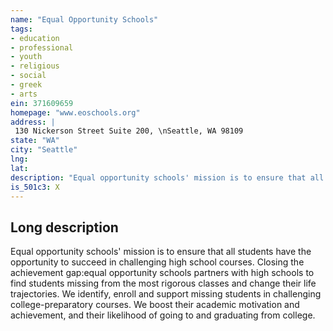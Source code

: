 ```yaml
---
name: "Equal Opportunity Schools"
tags:
- education
- professional
- youth
- religious
- social
- greek
- arts
ein: 371609659
homepage: "www.eoschools.org"
address: |
 130 Nickerson Street Suite 200, \nSeattle, WA 98109
state: "WA"
city: "Seattle"
lng: 
lat: 
description: "Equal opportunity schools' mission is to ensure that all students have the opportunity to succeed in challenging high school courses. "
is_501c3: X
---
```


## Long description

Equal opportunity schools' mission is to ensure that all students have the opportunity to succeed in challenging high school courses. Closing the achievement gap:equal opportunity schools partners with high schools to find students missing from the most rigorous classes and change their life trajectories. We identify, enroll and support missing students in challenging college-preparatory courses. We boost their academic motivation and achievement, and their likelihood of going to and graduating from college. 
